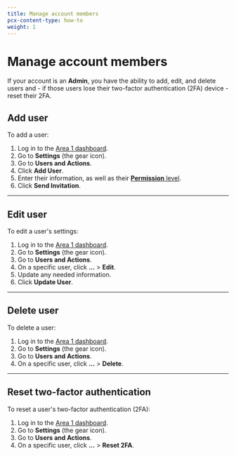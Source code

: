 ```yaml
---
title: Manage account members
pcx-content-type: how-to
weight: 1
---
```


# Manage account members

If your account is an **Admin**, you have the ability to add, edit, and delete users and - if those users lose their two-factor authentication (2FA) device - reset their 2FA.

## Add user

To add a user:

1. Log in to the [Area 1 dashboard](https://horizon.area1security.com/).
2. Go to **Settings** (the gear icon).
3. Go to **Users and Actions**.
4. Click **Add User**.
5. Enter their information, as well as their [**Permission** level](/email-security/account-setup/permissions/).
6. Click **Send Invitation**.

---

## Edit user

To edit a user's settings:

1. Log in to the [Area 1 dashboard](https://horizon.area1security.com/).
2. Go to **Settings** (the gear icon).
3. Go to **Users and Actions**.
4. On a specific user, click **...** > **Edit**.
5. Update any needed information.
6. Click **Update User**.

---

## Delete user

To delete a user:

1. Log in to the [Area 1 dashboard](https://horizon.area1security.com/).
2. Go to **Settings** (the gear icon).
3. Go to **Users and Actions**.
4. On a specific user, click **...** > **Delete**.

---

## Reset two-factor authentication

To reset a user's two-factor authentication (2FA):

1. Log in to the [Area 1 dashboard](https://horizon.area1security.com/).
2. Go to **Settings** (the gear icon).
3. Go to **Users and Actions**.
4. On a specific user, click **...** > **Reset 2FA**.